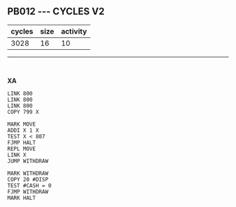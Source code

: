 ## PB012 --- CYCLES V2

| cycles | size | activity |
| ------ | ---- | -------- |
| 3028 | 16 | 10 |
<hr>
<br>

**XA**

```
LINK 800
LINK 800
LINK 800
COPY 799 X

MARK MOVE
ADDI X 1 X
TEST X < 807
FJMP HALT
REPL MOVE
LINK X
JUMP WITHDRAW

MARK WITHDRAW
COPY 20 #DISP
TEST #CASH = 0
FJMP WITHDRAW
MARK HALT
```
